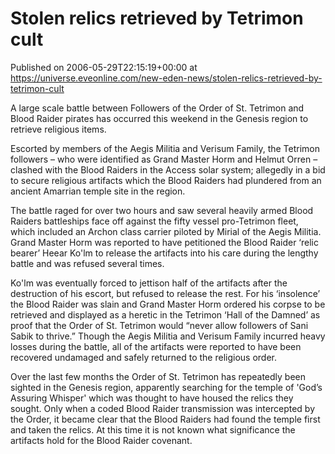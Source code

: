 # Stolen relics retrieved by Tetrimon cult
Published on 2006-05-29T22:15:19+00:00 at https://universe.eveonline.com/new-eden-news/stolen-relics-retrieved-by-tetrimon-cult

A large scale battle between Followers of the Order of St. Tetrimon and Blood Raider pirates has occurred this weekend in the Genesis region to retrieve religious items. 

Escorted by members of the Aegis Militia and Verisum Family, the Tetrimon followers – who were identified as Grand Master Horm and Helmut Orren – clashed with the Blood Raiders in the Access solar system; allegedly in a bid to secure religious artifacts which the Blood Raiders had plundered from an ancient Amarrian temple site in the region. 

The battle raged for over two hours and saw several heavily armed Blood Raiders battleships face off against the fifty vessel pro-Tetrimon fleet, which included an Archon class carrier piloted by Mirial of the Aegis Militia. Grand Master Horm was reported to have petitioned the Blood Raider ‘relic bearer’ Heear Ko'lm to release the artifacts into his care during the lengthy battle and was refused several times. 

Ko'lm was eventually forced to jettison half of the artifacts after the destruction of his escort, but refused to release the rest. For his ‘insolence’ the Blood Raider was slain and Grand Master Horm ordered his corpse to be retrieved and displayed as a heretic in the Tetrimon ‘Hall of the Damned’ as proof that the Order of St. Tetrimon would “never allow followers of Sani Sabik to thrive.” Though the Aegis Militia and Verisum Family incurred heavy losses during the battle, all of the artifacts were reported to have been recovered undamaged and safely returned to the religious order. 

Over the last few months the Order of St. Tetrimon has repeatedly been sighted in the Genesis region, apparently searching for the temple of 'God’s Assuring Whisper' which was thought to have housed the relics they sought. Only when a coded Blood Raider transmission was intercepted by the Order, it became clear that the Blood Raiders had found the temple first and taken the relics. At this time it is not known what significance the artifacts hold for the Blood Raider covenant.
